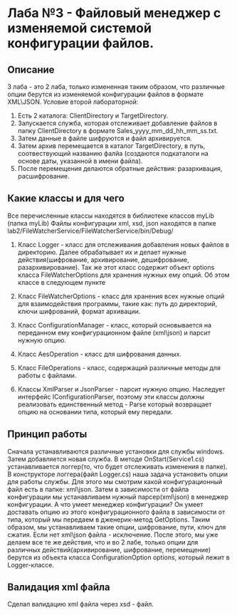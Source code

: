 # Лаба №3 - Файловый менеджер с изменяемой системой конфигурации файлов.
## Описание 
3 лаба - это 2 лаба, только измененная таким образом, что различные опции берутся из изменяемой конфигурации файлов в формате XML\JSON. 
Условие второй лабораторной: 
  1) Есть 2 каталога: ClientDirectory и TargetDirectory. 
  2) Запускается служба, которая отслеживает добавление файлов в папку ClientDirectory в формате Sales_yyyy_mm_dd_hh_mm_ss.txt. 
  3) Затем данные в файле шифруются и файл архивируется. 
  4) Затем архив перемещается в каталог TargetDirectory, в путь, соотвествующий названию фалйа (создаются подкаталоги на основе даты, указанной в имени файла). 
  5) После перемещения делаются обратные действия: разархивация, расшифрование.

## Какие классы и для чего
  Все перечисленные классы находятся в библиотеке классов myLib (папка myLib)
  Файлы конфигурации xml, xsd, json находятся в папке lab2/FileWatcherService/FileWatcherService/bin/Debug/
  
  1) Класс Logger - класс для отслеживания добавления новых файлов в директорию. Далее обрабатывает их и делает нужные действия(шифрование, архивирование, дешифрование, разархивирование). Так же этот класс содержит объект options класса FileWatcherOptions для хранения нужных ему опций. Об этом классе в следующем пункте
  
  2) Класс FileWatcherOptions - класс для хранения всех нужные опций для взаимодействия программы, такие как: путь до директорий, ключи шифрований, формат архивации.
  
  3) Класс ConfigurationManager - класс, который основывается на переданном ему конфигурационном файле (xml\json) и парсит нужную опцию.
 
  4) Класс AesOperation - класс для шифрования данных.

  5) Класс FileOperations - класс, содержащий различные методы для работы с файлами.

  6) Классы XmlParser и JsonParser -  парсит нужную опцию. Наследует интерфейс IConfigurationParser, поэтому эти классы должны реализовать единственный метод - Parse который возвращает опцию на основании типа, который ему передали.

## Принцип работы
  Сначала устанавливаются различные установки для службы windows. Затем добавляется новая служба. В методе OnStart(Service1.cs) устанавливается логгер(то, что будет отслеживать изменения в папке). В конструкторе логгера(файл Logger.cs) наша задача установить опции для работы службы. Для этого мы смотрим какой конфигурационный файл есть в папке: xml\json. Затем в зависимости от файла конфигурации мы устанавливаем нужный парсер(xml\json) в менеджер конфигурации. А что умеет менеджер конфигурации? Он умеет доставать опцию из этого конфигурационного файла в зависимости от типа, который мы передаем в дженерик-метод GetOptions. Таким образом, мы устанавливаем такие опции, шифрование, пути, ключ для сжатия. Если нет xml\json файла - исключение. После этого, мы уже делаем все те же действия, что и во 2 лабе, только опции для различных действий(архивирование, шифрование, перемещение) берутся из объекта класса ConfigurationOption options, который лежит в Logger-классе.

 ## Валидация xml файла 
  Сделал валидацию xml файла через xsd - файл.
